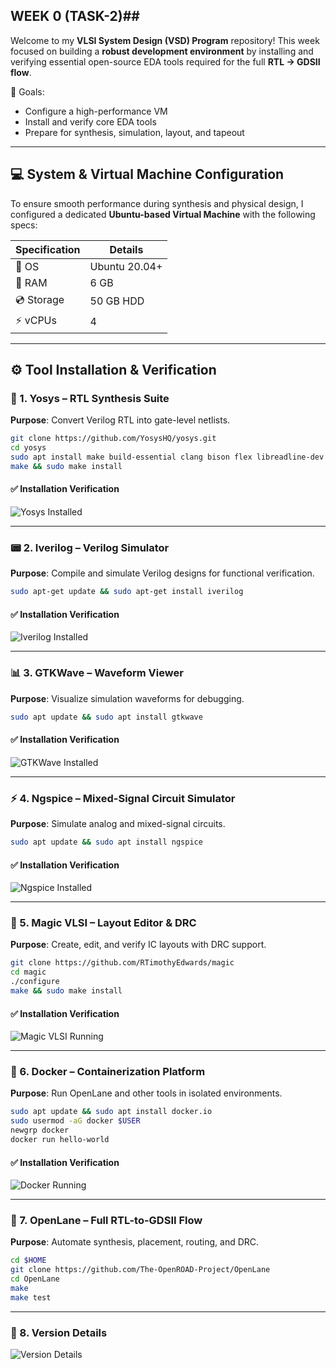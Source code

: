 ## WEEK 0 (TASK-2)##

Welcome to my **VLSI System Design (VSD) Program** repository! This week focused on building a **robust development environment** by installing and verifying essential open-source EDA tools required for the full **RTL → GDSII flow**.

🎯 Goals:
- Configure a high-performance VM
- Install and verify core EDA tools
- Prepare for synthesis, simulation, layout, and tapeout

---

## 💻 System & Virtual Machine Configuration

To ensure smooth performance during synthesis and physical design, I configured a dedicated **Ubuntu-based Virtual Machine** with the following specs:

| Specification | Details |
|---------------|--------|
| 🐧 OS          | Ubuntu 20.04+ |
| 💾 RAM         | 6 GB |
| 💿 Storage     | 50 GB HDD |
| ⚡ vCPUs       | 4 |

---

## ⚙️ Tool Installation & Verification

### 🧠 1. Yosys – RTL Synthesis Suite

**Purpose**: Convert Verilog RTL into gate-level netlists.

```bash
git clone https://github.com/YosysHQ/yosys.git
cd yosys
sudo apt install make build-essential clang bison flex libreadline-dev gawk tcl-dev libffi-dev git graphviz xdot pkg-config python3 libboost-system-dev libboost-python-dev libboost-filesystem-dev zlib1g-dev
make && sudo make install
```

#### ✅ Installation Verification

![Yosys Installed](assets/yosys_installed.png)

---

### 📟 2. Iverilog – Verilog Simulator

**Purpose**: Compile and simulate Verilog designs for functional verification.

```bash
sudo apt-get update && sudo apt-get install iverilog
```

#### ✅ Installation Verification

![Iverilog Installed](assets/iverilog_version.png)

---

### 📊 3. GTKWave – Waveform Viewer

**Purpose**: Visualize simulation waveforms for debugging.

```bash
sudo apt update && sudo apt install gtkwave
```

#### ✅ Installation Verification

![GTKWave Installed](assets/gtkwave_install.png)

---

### ⚡ 4. Ngspice – Mixed-Signal Circuit Simulator

**Purpose**: Simulate analog and mixed-signal circuits.

```bash
sudo apt update && sudo apt install ngspice
```

#### ✅ Installation Verification

![Ngspice Installed](assets/ngspice_output.png)

---

### 🎨 5. Magic VLSI – Layout Editor & DRC

**Purpose**: Create, edit, and verify IC layouts with DRC support.

```bash
git clone https://github.com/RTimothyEdwards/magic
cd magic
./configure
make && sudo make install
```

#### ✅ Installation Verification

![Magic VLSI Running](assets/magic_layout.png)

---

### 🐳 6. Docker – Containerization Platform

**Purpose**: Run OpenLane and other tools in isolated environments.

```bash
sudo apt update && sudo apt install docker.io
sudo usermod -aG docker $USER
newgrp docker
docker run hello-world
```

#### ✅ Installation Verification

![Docker Running](assets/docker_hello_world.png)

---

### 🌊 7. OpenLane – Full RTL-to-GDSII Flow

**Purpose**: Automate synthesis, placement, routing, and DRC.

```bash
cd $HOME
git clone https://github.com/The-OpenROAD-Project/OpenLane
cd OpenLane
make
make test
```
---

### 🌊 8. Version Details

![Version Details](assets/dependencies_check.png)
